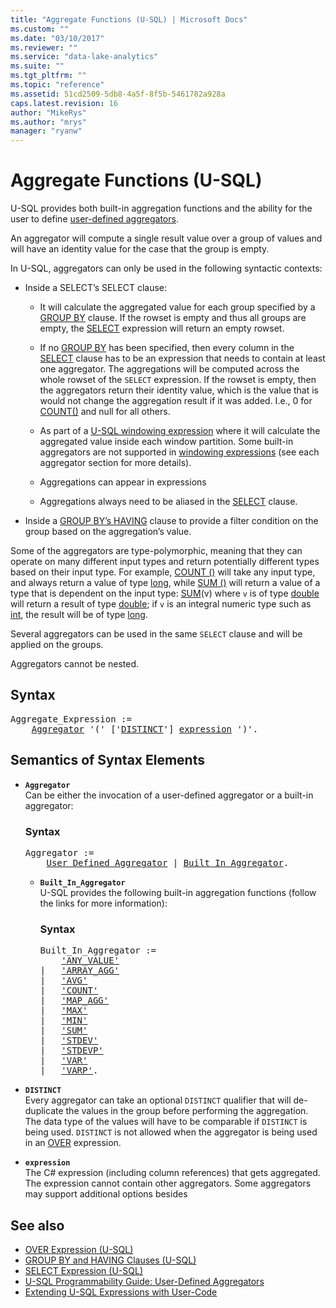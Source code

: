 ```yaml
---
title: "Aggregate Functions (U-SQL) | Microsoft Docs"
ms.custom: ""
ms.date: "03/10/2017"
ms.reviewer: ""
ms.service: "data-lake-analytics"
ms.suite: ""
ms.tgt_pltfrm: ""
ms.topic: "reference"
ms.assetid: 51cd2509-5db8-4a5f-8f5b-5461782a928a
caps.latest.revision: 16
author: "MikeRys"
ms.author: "mrys"
manager: "ryanw"
---
```


# Aggregate Functions (U-SQL)
U-SQL provides both built-in aggregation functions and the ability for the user to define [user-defined aggregators](https://docs.microsoft.com/azure/data-lake-analytics/data-lake-analytics-u-sql-programmability-guide#use-user-defined-aggregates-udagg).  

An aggregator will compute a single result value over a group of values and will have an identity value for the case that the group is empty. 

In U-SQL, aggregators can only be used in the following syntactic contexts: 

* Inside a SELECT’s SELECT clause:
  * It will calculate the aggregated value for each group specified by a [GROUP BY](group-by-and-having-clauses-u-sql.md) clause. If the rowset is empty and thus all groups are empty, the [SELECT](select-expression-u-sql.md) expression will return an empty rowset. 

  * If no [GROUP BY](group-by-and-having-clauses-u-sql.md) has been specified, then every column in the [SELECT](select-clause-u-sql.md) clause has to be an expression that needs to contain at least one aggregator. The aggregations will be computed across the whole rowset of the `SELECT` expression. If the rowset is empty, then the aggregators return their identity value, which is the value that is would not change the aggregation result if it was added. I.e., 0 for [COUNT()](count-u-sql.md) and null for all others.

  * As part of a [U-SQL windowing expression](over-expression-u-sql.md) where it will calculate the aggregated value inside each window partition. Some built-in aggregators are not supported in [windowing expressions](over-expression-u-sql.md) (see each aggregator section for more details). 

  * Aggregations can appear in expressions 

  * Aggregations always need to be aliased in the [SELECT](select-clause-u-sql.md) clause. 
  
* Inside a [GROUP BY’s HAVING](group-by-and-having-clauses-u-sql.md) clause to provide a filter condition on the group based on the aggregation’s value. 
 
Some of the aggregators are type-polymorphic, meaning that they can operate on many different input types and return potentially different types based on their input type. For example, [COUNT ()](count-u-sql.md) will take any input type, and always return a value of type [long](numeric-types-and-literals.md), while [SUM ()](sum-u-sql.md) will return a value of a type that is dependent on the input type: [SUM](sum-u-sql.md)(v) where `v` is of type [double](numeric-types-and-literals.md) will return a result of type [double](numeric-types-and-literals.md); if `v` is an integral numeric type such as [int](numeric-types-and-literals.md), the result will be of type [long](numeric-types-and-literals.md). 

Several aggregators can be used in the same `SELECT` clause and will be applied on the groups. 

Aggregators cannot be nested. 

## Syntax
<pre>
Aggregate_Expression := 
    <a href="#aggr">Aggregator</a> '(' ['<a href="#dist">DISTINCT</a>'] <a href="#exp">expression</a> ')'. 
</pre>

## Semantics of Syntax Elements  

* <a name="aggr"></a>**`Aggregator`**  
Can be either the invocation of a user-defined aggregator or a built-in aggregator: 

  ### Syntax
  <pre>
  Aggregator :=
      <a href="https://docs.microsoft.com/azure/data-lake-analytics/data-lake-analytics-u-sql-programmability-guide#use-user-defined-aggregates-udagg">User_Defined_Aggregator</a> | <a href="#bltin_aggr">Built_In_Aggregator</a>.
  </pre>

  * <a name="bltin_aggr"></a>**`Built_In_Aggregator`**  
    U-SQL provides the following built-in aggregation functions (follow the links for more information): 

    ### Syntax
    <pre>
    Built_In_Aggregator :=
        <a href="any-value-u-sql.md">'ANY_VALUE'</a>
    |   <a href="array-agg-u-sql.md">'ARRAY_AGG'</a>
    |   <a href="avg-u-sql.md">'AVG'</a>
    |   <a href="count-u-sql.md">'COUNT'</a>
    |   <a href="map-agg-u-sql.md">'MAP_AGG'</a>
    |   <a href="max-u-sql.md">'MAX'</a>
    |   <a href="min-u-sql.md">'MIN'</a>
    |   <a href="sum-u-sql.md">'SUM'</a>
    |   <a href="stdev-u-sql.md">'STDEV'</a>
    |   <a href="stdevp-u-sql.md">'STDEVP'</a>
    |   <a href="var-u-sql.md">'VAR'</a>
    |   <a href="varp-u-sql.md">'VARP'</a>.
    </pre>

* <a name="dist"></a>**`DISTINCT`**  
Every aggregator can take an optional `DISTINCT` qualifier that will de-duplicate the values in the group before performing the aggregation. The data type of the values will have to be comparable if `DISTINCT` is being used. `DISTINCT` is not allowed when the aggregator is being used in an [OVER](over-expression-u-sql.md) expression.

* <a name="exp"></a>**`expression`**  
The C# expression (including column references) that gets aggregated. The expression cannot contain other aggregators. Some aggregators may support additional options besides 

## See also 
* [OVER Expression (U-SQL)](over-expression-u-sql.md) 
* [GROUP BY and HAVING Clauses (U-SQL)](group-by-and-having-clauses-u-sql.md)
* [SELECT Expression (U-SQL)](select-expression-u-sql.md)
* [U-SQL Programmability Guide: User-Defined Aggregators](https://docs.microsoft.com/azure/data-lake-analytics/data-lake-analytics-u-sql-programmability-guide#use-user-defined-aggregates-udagg)
* [Extending U-SQL Expressions with User-Code](extending-u-sql-expressions-with-user-code.md)  
